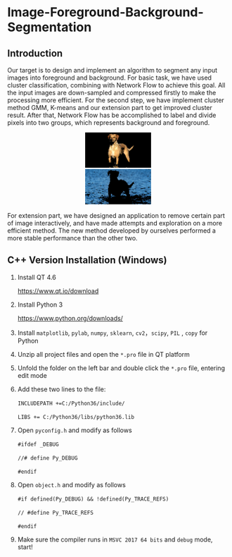 Image-Foreground-Background-Segmentation
====
## Introduction
Our target is to design and implement an algorithm to segment any input images into foreground and background. For basic task, we have used cluster classification, combining with Network Flow to achieve this goal. All the input images are down-sampled and compressed firstly to make the processing more efficient. For the second step, we have implement cluster method GMM, K-means and our extension part to get improved cluster result. After that, Network Flow has be accomplished to label and divide pixels into two groups, which represents background and foreground. 

<div align=center><img width="150" height="80" src="https://github.com/ChenyuWang123/Image-Foreground-Background-Segmentation/blob/master/down3.png"/></div> <div align=center><img width="150" height="80" src="https://github.com/ChenyuWang123/Image-Foreground-Background-Segmentation/blob/master/down4.png"/></div>

For extension part, we have designed an application to remove certain part of image interactively, and have made attempts and exploration on a more efficient method. The new method developed by ourselves performed a more stable performance than the other two.


## C++ Version Installation (Windows)
1. Install QT 4.6

     https://www.qt.io/download

2. Install Python 3

     https://www.python.org/downloads/

3. Install `matplotlib`, `pylab`, `numpy`, `sklearn`, `cv2`，`scipy`, `PIL` , `copy` for Python

4. Unzip all project files and open the `*.pro` file in QT platform

5. Unfold the folder on the left bar and double click the `*.pro` file, entering edit mode

6. Add these two lines to the file:

     `INCLUDEPATH +=C:/Python36/include/`

     `LIBS += C:/Python36/libs/python36.lib`
     
7. Open `pyconfig.h` and modify as follows

     `#ifdef _DEBUG` 
     
     `//# define Py_DEBUG` 
     
     `#endif`
     
8. Open `object.h` and modify as follows

     `#if defined(Py_DEBUG) && !defined(Py_TRACE_REFS)`
     
     `// #define Py_TRACE_REFS`
     
     `#endif`
     
9. Make sure the compiler runs in `MSVC 2017 64 bits` and `debug` mode, start!
     

